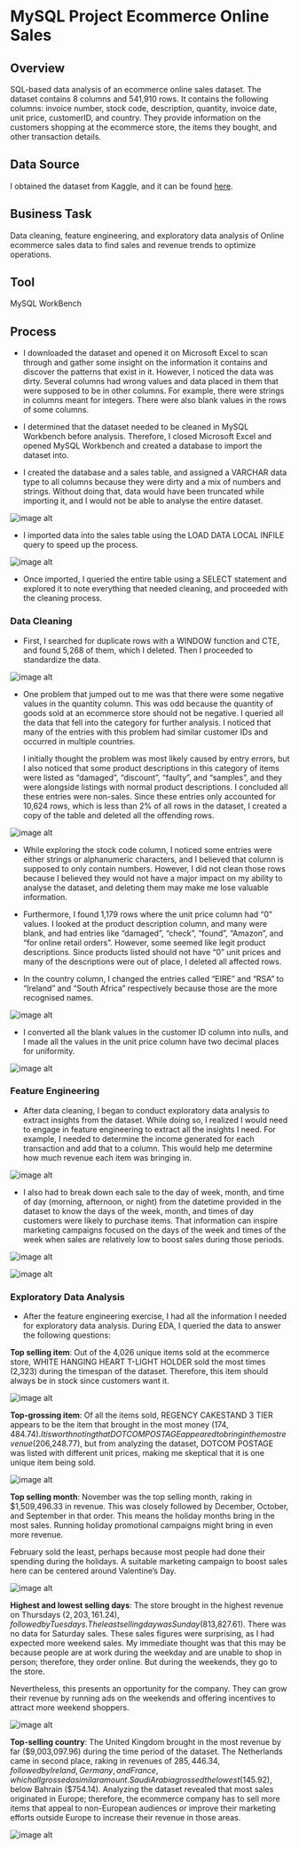 # MySQL Project Ecommerce Online Sales

## Overview

SQL-based data analysis of an ecommerce online sales dataset. The dataset contains 8 columns and 541,910 rows. It contains the following columns: invoice number, stock code, description, quantity, invoice date, unit price, customerID, and country. They provide information on the customers shopping at the ecommerce store, the items they bought, and other transaction details. 

## Data Source

I obtained the dataset from Kaggle, and it can be found [here](https://www.kaggle.com/datasets/umerkk12/online-retail-business).

## Business Task

Data cleaning, feature engineering, and exploratory data analysis of Online ecommerce sales data to find sales and revenue trends to optimize operations.

## Tool

MySQL WorkBench

## Process

* I downloaded the dataset and opened it on Microsoft Excel to scan through and gather some insight on the information it contains and discover the patterns that exist in it. However, I noticed the data was dirty. Several columns had wrong values and data placed in them that were supposed to be in other columns. For example, there were strings in columns meant for integers. There were also blank values in the rows of some columns.

* I determined that the dataset needed to be cleaned in MySQL Workbench before analysis. Therefore, I closed Microsoft Excel and opened MySQL Workbench and created a database to import the dataset into.

* I created the database and a sales table, and assigned a VARCHAR data type to all columns because they were dirty and a mix of numbers and strings. Without doing that, data would have been truncated while importing it, and I would not be able to analyse the entire dataset.

![image alt](https://github.com/jefferyokpala/MySQL-Project-Ecommerce-Online-Sales/blob/main/image/image14.png?raw=true)

* I imported data into the sales table using the LOAD DATA LOCAL INFILE query to speed up the process.

![image alt](https://github.com/jefferyokpala/MySQL-Project-Ecommerce-Online-Sales/blob/main/image/image5.png?raw=true)

* Once imported, I queried the entire table using a SELECT statement and explored it to note everything that needed cleaning, and proceeded with the cleaning process.

### Data Cleaning

* First, I searched for duplicate rows with a WINDOW function and CTE, and found 5,268 of them, which I deleted. Then I proceeded to standardize the data.

![image alt](https://github.com/jefferyokpala/MySQL-Project-Ecommerce-Online-Sales/blob/main/image/image8.png?raw=true)

* One problem that jumped out to me was that there were some negative values in the quantity column. This was odd because the quantity of goods sold at an ecommerce store should not be negative. I queried all the data that fell into the category for further analysis. I noticed that many of the entries with this problem had similar customer IDs and occurred in multiple countries.

  I initially thought the problem was most likely caused by entry errors, but I also noticed that some product descriptions in this category of items were listed as “damaged”, “discount”, “faulty”, and “samples”, and they were alongside listings with normal product descriptions. I concluded all these entries were non-sales. Since these entries only accounted for 10,624 rows, which is less than 2% of all rows in the dataset, I created a copy of the table and deleted all the offending rows.

![image alt](https://github.com/jefferyokpala/MySQL-Project-Ecommerce-Online-Sales/blob/main/image/image9.png?raw=true)

* While exploring the stock code column, I noticed some entries were either strings or alphanumeric characters, and I believed that column is supposed to only contain numbers. However, I did not clean those rows because I believed they would not have a major impact on my ability to analyse the dataset, and deleting them may make me lose valuable information.

* Furthermore, I found 1,179 rows where the unit price column had “0” values. I looked at the product description column, and many were blank, and had entries like “damaged”, “check”, “found”, “Amazon”, and “for online retail orders”. However, some seemed like legit product descriptions. Since products listed should not have “0” unit prices and many of the descriptions were out of place, I deleted all affected rows.

* In the country column, I changed the entries called “EIRE” and “RSA” to “Ireland” and “South Africa” respectively because those are the more recognised names.

![image alt](https://github.com/jefferyokpala/MySQL-Project-Ecommerce-Online-Sales/blob/main/image/image3.png?raw=true)

* I converted all the blank values in the customer ID column into nulls, and I made all the values in the unit price column have two decimal places for uniformity.

![image alt](https://github.com/jefferyokpala/MySQL-Project-Ecommerce-Online-Sales/blob/main/image/image4.png?raw=true)

### Feature Engineering

* After data cleaning, I began to conduct exploratory data analysis to extract insights from the dataset. While doing so, I realized I would need to engage in feature engineering to extract all the insights I need. For example, I needed to determine the income generated for each transaction and add that to a column. This would help me determine how much revenue each item was bringing in.

![image alt](https://github.com/jefferyokpala/MySQL-Project-Ecommerce-Online-Sales/blob/main/image/image12.png?raw=true)

* I also had to break down each sale to the day of week, month, and time of day (morning, afternoon, or night) from the datetime provided in the dataset to know the days of the week, month, and times of day customers were likely to purchase items. That information can inspire marketing campaigns focused on the days of the week and times of the week when sales are relatively low to boost sales during those periods.

![image alt](https://github.com/jefferyokpala/MySQL-Project-Ecommerce-Online-Sales/blob/main/image/image2.png?raw=true)

![image alt](https://github.com/jefferyokpala/MySQL-Project-Ecommerce-Online-Sales/blob/main/image/image11.png?raw=true)

### Exploratory Data Analysis

* After the feature engineering exercise, I had all the information I needed for exploratory data analysis. During EDA, I queried the data to answer the following questions:

**Top selling item**: Out of the 4,026 unique items sold at the ecommerce store, WHITE HANGING HEART T-LIGHT HOLDER sold the most times (2,323) during the timespan of the dataset. Therefore, this item should always be in stock since customers want it.

![image alt](https://github.com/jefferyokpala/MySQL-Project-Ecommerce-Online-Sales/blob/main/image/image10.png?raw=true)

**Top-grossing item**: Of all the items sold, REGENCY CAKESTAND 3 TIER appears to be the item that brought in the most money ($174,484.74). It is worth noting that DOTCOM POSTAGE appeared to bring in the most revenue ($206,248.77), but from analyzing the dataset, DOTCOM POSTAGE was listed with different unit prices, making me skeptical that it is one unique item being sold.

![image alt](https://github.com/jefferyokpala/MySQL-Project-Ecommerce-Online-Sales/blob/main/image/image1.png?raw=true)

**Top selling month**: November was the top selling month, raking in $1,509,496.33 in revenue. This was closely followed by December, October, and September in that order. This means the holiday months bring in the most sales. Running holiday promotional campaigns might bring in even more revenue.

February sold the least, perhaps because most people had done their spending during the holidays. A suitable marketing campaign to boost sales here can be centered around Valentine’s Day.

![image alt](https://github.com/jefferyokpala/MySQL-Project-Ecommerce-Online-Sales/blob/main/image/image6.png?raw=true)

**Highest and lowest selling days**: The store brought in the highest revenue on Thursdays ($2,203,161.24), followed by Tuesdays. The least selling day was Sunday ($813,827.61). There was no data for Saturday sales. These sales figures were surprising, as I had expected more weekend sales. My immediate thought was that this may be because people are at work during the weekday and are unable to shop in person; therefore, they order online. But during the weekends, they go to the store. 

Nevertheless, this presents an opportunity for the company. They can grow their revenue by running ads on the weekends and offering incentives to attract more weekend shoppers.

![image alt](https://github.com/jefferyokpala/MySQL-Project-Ecommerce-Online-Sales/blob/main/image/image7.png?raw=true)

**Top-selling country**: The United Kingdom brought in the most revenue by far ($9,003,097.96) during the time period of the dataset. The Netherlands came in second place, raking in revenues of $285,446.34, followed by Ireland, Germany, and France, which all grossed a similar amount. Saudi Arabia grossed the lowest ($145.92), below Bahrain ($754.14). Analyzing the dataset revealed that most sales originated in Europe; therefore, the ecommerce company has to sell more items that appeal to non-European audiences or improve their marketing efforts outside Europe to increase their revenue in those areas.

![image alt](https://github.com/jefferyokpala/MySQL-Project-Ecommerce-Online-Sales/blob/main/image/image13.png?raw=true)





